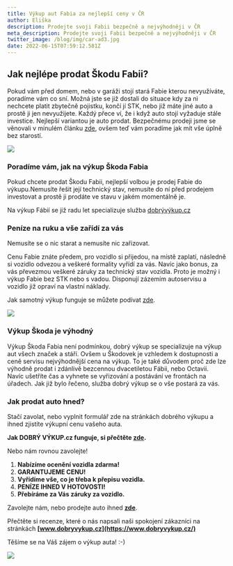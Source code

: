 ```yaml
---
title: Výkup aut Fabia za nejlepší ceny v ČR
author: Eliška
description: Prodejte svoji Fabii bezpečně a nejvýhodněji v ČR
meta_description: Prodejte svoji Fabii bezpečně a nejvýhodněji v ČR
twitter_image: /blog/img/car-ad3.jpg
date: 2022-06-15T07:59:12.581Z
---
```

## Jak nejlépe prodat Škodu Fabii?

Pokud vám před domem, nebo v garáži stojí stará Fabie kterou nevyužíváte, poradíme vám co sní. Možná jste se již dostali do situace kdy za ni nechcete platit zbytečně pojistku, končí jí STK, nebo již máte jiné auto a prostě ji jen nevyužijete. Každý přece ví, že i když auto stojí vyžaduje stále investice. Nejlepší variantou je auto prodat. Bezpečnému prodeji jsme se věnovali v minulém článku [zde](https://www.dobryvykup.cz/blog/2022/03/jak-prodat-auto-bezpe%C4%8Dn%C4%9B-a-rychle), ovšem teď vám poradíme jak mít vše úplně bez starostí.

![](/blog/img/fabia1.jpg)

### Poradíme vám, jak na výkup Škoda Fabia

Pokud chcete prodat Škodu Fabii, nejlepší volbou je prodej Fabie do výkupu.Nemusíte řešit její technický stav, nemusíte do ní před prodejem investovat a prostě ji prodáte ve stavu v jakém momentálně je. 

Na výkup Fábií se již radu let specializuje služba [dobrývýkup.cz ](https://www.dobryvykup.cz/)

### Peníze na ruku a vše zařídí za vás

Nemusíte se o nic starat a nemusíte nic zařizovat.

Cenu Fabie znáte předem, pro vozidlo si přijedou, na místě zaplatí, následně si vozidlo odvezou a veškeré formality vyřídí za vás. Navíc jako bonus, za vás převezmou veškeré záruky za technický stav vozidla. Proto je možný i výkup Fabie bez STK nebo s vadou. Disponují zázemím autoservisu a vozidlo již opraví na vlastní náklady.

Jak samotný výkup funguje se můžete podívat [zde](https://www.dobryvykup.cz/blog/2021/09/jak-prob%C3%ADh%C3%A1-samotn%C3%BD-v%C3%BDkup-aut-s-dobr%C3%BDm-v%C3%BDkupem).

![](/blog/img/peníze.jpg)

### Výkup Škoda je výhodný

Výkup Škoda Fabia není podmínkou, dobrý výkup se specializuje na výkup aut všech značek a stáří. Ovšem u Škodovek je vzhledem k dostupnosti a ceně servisu nejvýhodnější cena na výkup. To je také důvodem proč zde lze výhodně prodat i zdánlivě bezcennou dvacetiletou Fábii, nebo Octavii. Navíc ušetříte čas a vyhnete se vyřizování a postávání ve frontách na úřadech. Jak již bylo řečeno, služba dobrý výkup se o vše postará za vás.

### Jak prodat auto hned?

Stačí zavolat, nebo vyplnit formulář zde na stránkách dobrého výkupu a ihned zjistíte výkupní cenu vašeho auta.

**Jak DOBRÝ VÝKUP.cz funguje, si přečtěte [zde](https://www.dobryvykup.cz/blog/2021/06/mobiln%C3%AD-v%C3%BDkup-cesta-jak-nejl%C3%A9pe-prodat-auto).**

Nebo nám rovnou zavolejte!

1. **Nabízíme ocenění vozidla zdarma!**
2. **GARANTUJEME CENU!**
3. **Vyřídíme vše, co je třeba k přepisu vozidla.**
4. **PENÍZE IHNED V HOTOVOSTI!**
5. **Přebíráme za Vás záruky za vozidlo.**

Zavolejte nám, nebo prodejte auto ihned **[zde](https://www.dobryvykup.cz/#bottom)**.

Přečtěte si recenze, které o nás napsali naši spokojení zákazníci na stránkách **[www.dobryvykup.cz](https://www.dobryvykup.cz/)**

Těšíme se na Váš zájem o výkup auta! :-)

![](/blog/img/car-ad3.jpg)



<!--EndFragment-->